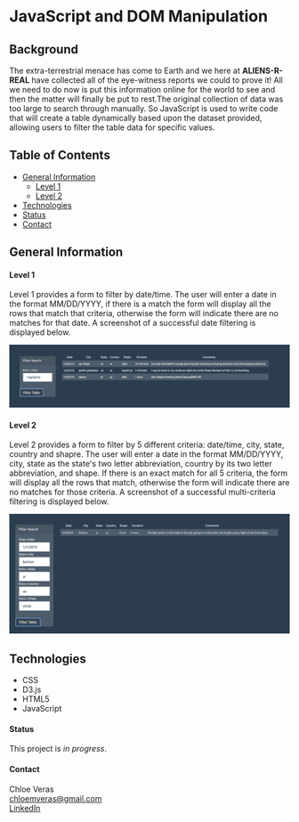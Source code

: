 # JavaScript and DOM Manipulation

## Background ## 
The extra-terrestrial menace has come to Earth and we here at **ALIENS-R-REAL** have collected all of the eye-witness reports we could to prove it! All we need to do now is put this information online for the world to see and then the matter will finally be put to rest.The original collection of data was too large to search through manually. So JavaScript is used to write code that will create a table dynamically based upon the dataset provided, allowing users to filter the table data for specific values. 

## Table of Contents ## 
* [General Information](#general-information)
  * [Level 1](#level-1)
  * [Level 2](#level-2)
* [Technologies](#technologies)
* [Status](#status)
* [Contact](#contact)

## General Information ## 

#### Level 1 #### 
Level 1 provides a form to filter by date/time. The user will enter a date in the format MM/DD/YYYY, if there is a match the form will display all the rows that match that criteria, otherwise the form will indicate there are no matches for that date. A screenshot of a successful date filtering is displayed below. 

![level1](https://github.com/cveras33/javascript-challenge/blob/main/Images/datetime_filter_match.png)

#### Level 2 #### 
Level 2 provides a form to filter by 5 different criteria: date/time, city, state, country and shapre. The user will enter a date in the format MM/DD/YYYY, city, state as the state's two letter abbreviation, country by its two letter abbreviation, and shape. If there is an exact match for all 5 criteria, the form will display all the rows that match, otherwise the form will indicate there are no matches for those criteria. A screenshot of a successful multi-criteria filtering is displayed below. 

![level2](https://github.com/cveras33/javascript-challenge/blob/main/Images/multi_filter_match.png)

## Technologies ## 
* CSS 
* D3.js
* HTML5
* JavaScript 

#### Status #### 
This project is *in progress*.

#### Contact ####
Chloe Veras  
chloemveras@gmail.com  
[LinkedIn](https://www.linkedin.com/in/chloeveras/)
